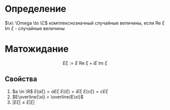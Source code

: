 # Определение
$\xi: \Omega \to \C$
комплекснозначный случайные величины, если $\text{Re } \xi$ $\text{Im } \xi$ - случайные величины
# Матожидание
$$E\xi := E\text{ Re } \xi + i E\text{ Im }\xi$$
## Свойства
1. $a \in \R$ $E(a\xi) = a E \xi$
   $E(i\xi) = i E \xi$
   $E(c\xi) = c E \xi$ 
2. $E\overline{\xi} = \overline{E\xi}$
3. $|E \xi| \leq E |\xi|$ 